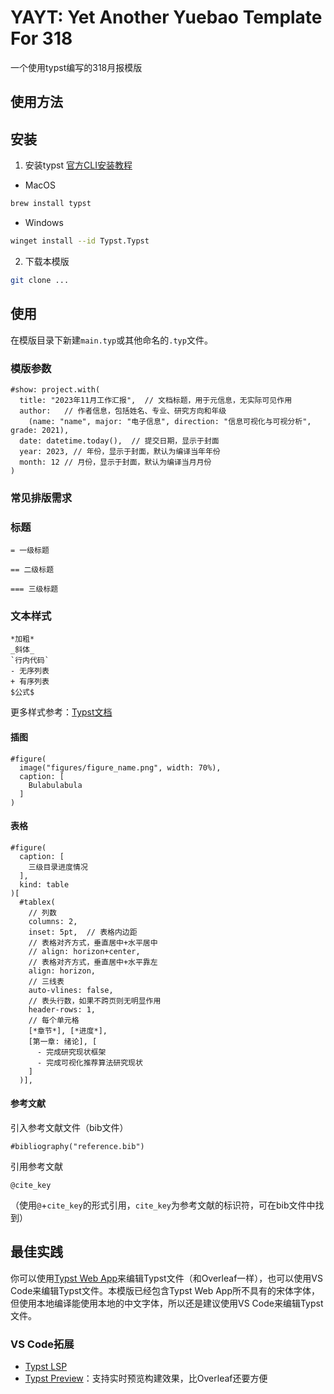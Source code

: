 # YAYT: Yet Another Yuebao Template For 318

一个使用typst编写的318月报模版

## 使用方法

## 安装

1. 安装typst
[官方CLI安装教程](https://github.com/typst/typst)

- MacOS
```bash
brew install typst
```

- Windows
```bash
winget install --id Typst.Typst
```

2. 下载本模版
```bash
git clone ...
```

## 使用
在模版目录下新建`main.typ`或其他命名的`.typ`文件。

### 模版参数
```typst
#show: project.with(
  title: "2023年11月工作汇报",  // 文档标题，用于元信息，无实际可见作用
  author:   // 作者信息，包括姓名、专业、研究方向和年级
    (name: "name", major: "电子信息", direction: "信息可视化与可视分析", grade: 2021),
  date: datetime.today(),  // 提交日期，显示于封面
  year: 2023, // 年份，显示于封面，默认为编译当年年份
  month: 12 // 月份，显示于封面，默认为编译当月月份
)
```

### 常见排版需求
### 标题
```typst
= 一级标题

== 二级标题

=== 三级标题

```

### 文本样式
```typst
*加粗*
_斜体_
`行内代码`
- 无序列表
+ 有序列表
$公式$
```
更多样式参考：[Typst文档](https://typst.app/docs/reference/syntax/)

#### 插图
```typst
#figure(
  image("figures/figure_name.png", width: 70%),
  caption: [
    Bulabulabula
  ]
)
```

#### 表格
```typst
#figure(
  caption: [
    三级目录进度情况
  ],
  kind: table
)[
  #tablex(
    // 列数
    columns: 2,
    inset: 5pt,  // 表格内边距
    // 表格对齐方式，垂直居中+水平居中
    // align: horizon+center,  
    // 表格对齐方式，垂直居中+水平靠左
    align: horizon,
    // 三线表
    auto-vlines: false,
    // 表头行数，如果不跨页则无明显作用
    header-rows: 1,
    // 每个单元格
    [*章节*], [*进度*],
    [第一章: 绪论], [
      - 完成研究现状框架
      - 完成可视化推荐算法研究现状
    ]
  )],
  ```

  #### 参考文献
  引入参考文献文件（bib文件）
  ```typst
#bibliography("reference.bib")
  ```

  引用参考文献
  ```typst
  @cite_key
  ```
  （使用`@`+`cite_key`的形式引用，`cite_key`为参考文献的标识符，可在bib文件中找到）

## 最佳实践
你可以使用[Typst Web App](https://typst.app)来编辑Typst文件（和Overleaf一样），也可以使用VS Code来编辑Typst文件。本模版已经包含Typst Web App所不具有的宋体字体，但使用本地编译能使用本地的中文字体，所以还是建议使用VS Code来编辑Typst文件。
### VS Code拓展
- [Typst LSP](https://marketplace.visualstudio.com/items?itemName=nvarner.typst-lsp)
- [Typst Preview](https://marketplace.visualstudio.com/items?itemName=mgt19937.typst-preview)：支持实时预览构建效果，比Overleaf还要方便